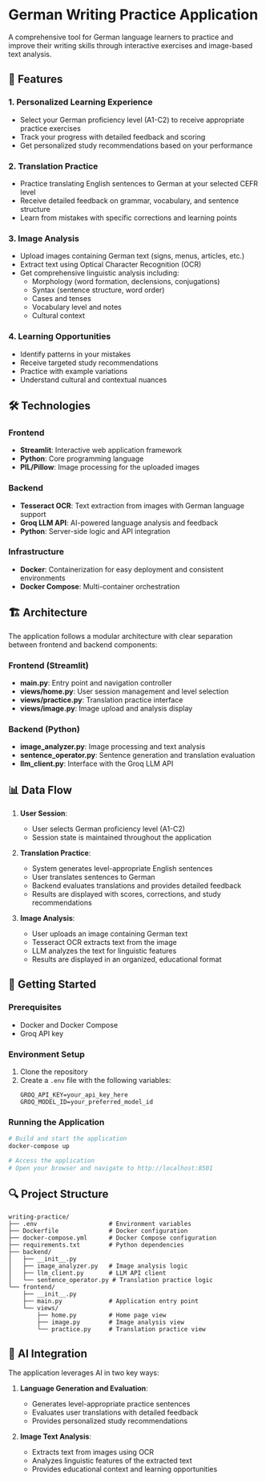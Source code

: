 # German Writing Practice Application

A comprehensive tool for German language learners to practice and improve their writing skills through interactive exercises and image-based text analysis.

## 🌟 Features

### 1. Personalized Learning Experience
- Select your German proficiency level (A1-C2) to receive appropriate practice exercises
- Track your progress with detailed feedback and scoring
- Get personalized study recommendations based on your performance

### 2. Translation Practice
- Practice translating English sentences to German at your selected CEFR level
- Receive detailed feedback on grammar, vocabulary, and sentence structure
- Learn from mistakes with specific corrections and learning points

### 3. Image Analysis
- Upload images containing German text (signs, menus, articles, etc.)
- Extract text using Optical Character Recognition (OCR)
- Get comprehensive linguistic analysis including:
  - Morphology (word formation, declensions, conjugations)
  - Syntax (sentence structure, word order)
  - Cases and tenses
  - Vocabulary level and notes
  - Cultural context

### 4. Learning Opportunities
- Identify patterns in your mistakes
- Receive targeted study recommendations
- Practice with example variations
- Understand cultural and contextual nuances

## 🛠️ Technologies

### Frontend
- **Streamlit**: Interactive web application framework
- **Python**: Core programming language
- **PIL/Pillow**: Image processing for the uploaded images

### Backend
- **Tesseract OCR**: Text extraction from images with German language support
- **Groq LLM API**: AI-powered language analysis and feedback
- **Python**: Server-side logic and API integration

### Infrastructure
- **Docker**: Containerization for easy deployment and consistent environments
- **Docker Compose**: Multi-container orchestration

## 🏗️ Architecture

The application follows a modular architecture with clear separation between frontend and backend components:

### Frontend (Streamlit)
- **main.py**: Entry point and navigation controller
- **views/home.py**: User session management and level selection
- **views/practice.py**: Translation practice interface
- **views/image.py**: Image upload and analysis display

### Backend (Python)
- **image_analyzer.py**: Image processing and text analysis
- **sentence_operator.py**: Sentence generation and translation evaluation
- **llm_client.py**: Interface with the Groq LLM API

## 📊 Data Flow

1. **User Session**:
   - User selects German proficiency level (A1-C2)
   - Session state is maintained throughout the application

2. **Translation Practice**:
   - System generates level-appropriate English sentences
   - User translates sentences to German
   - Backend evaluates translations and provides detailed feedback
   - Results are displayed with scores, corrections, and study recommendations

3. **Image Analysis**:
   - User uploads an image containing German text
   - Tesseract OCR extracts text from the image
   - LLM analyzes the text for linguistic features
   - Results are displayed in an organized, educational format

## 🚀 Getting Started

### Prerequisites
- Docker and Docker Compose
- Groq API key

### Environment Setup
1. Clone the repository
2. Create a `.env` file with the following variables:
   ```
   GROQ_API_KEY=your_api_key_here
   GROQ_MODEL_ID=your_preferred_model_id
   ```

### Running the Application
```bash
# Build and start the application
docker-compose up

# Access the application
# Open your browser and navigate to http://localhost:8501
```

## 🔍 Project Structure

```
writing-practice/
├── .env                    # Environment variables
├── Dockerfile              # Docker configuration
├── docker-compose.yml      # Docker Compose configuration
├── requirements.txt        # Python dependencies
├── backend/
│   ├── __init__.py
│   ├── image_analyzer.py   # Image analysis logic
│   ├── llm_client.py       # LLM API client
│   └── sentence_operator.py # Translation practice logic
└── frontend/
    ├── __init__.py
    ├── main.py             # Application entry point
    └── views/
        ├── home.py         # Home page view
        ├── image.py        # Image analysis view
        └── practice.py     # Translation practice view
```

## 🧠 AI Integration

The application leverages AI in two key ways:

1. **Language Generation and Evaluation**:
   - Generates level-appropriate practice sentences
   - Evaluates user translations with detailed feedback
   - Provides personalized study recommendations

2. **Image Text Analysis**:
   - Extracts text from images using OCR
   - Analyzes linguistic features of the extracted text
   - Provides educational context and learning opportunities